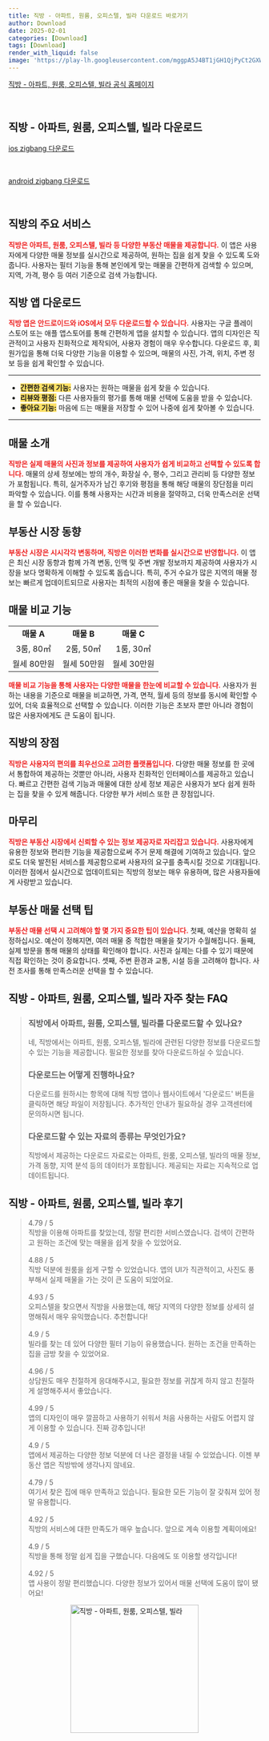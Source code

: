 ```yaml
---
title: 직방 - 아파트, 원룸, 오피스텔, 빌라 다운로드 바로가기
author: Download
date: 2025-02-01
categories: [Download]
tags: [Download]
render_with_liquid: false
image: 'https://play-lh.googleusercontent.com/mggpA5J4BT1jGH1QjPyCt2GXWOR3n4KJrEtnSVBX3JYWYVU14Gcd09ZgOJ2NCVh1Blgz=s256-rw'
---
```

<p><a class='click-button' title='직방 - 아파트, 원룸, 오피스텔, 빌라' href='https://www.zigbang.com/' rel='nofollow'>직방 - 아파트, 원룸, 오피스텔, 빌라 공식 홈페이지</a></p><br>
<h2 id='직방 - 아파트, 원룸, 오피스텔, 빌라_다운로드'>직방 - 아파트, 원룸, 오피스텔, 빌라 다운로드</h2>
<p><a class="click-button ios" title="zigbang 다운로드" href="https://apps.apple.com/kr/app/%EC%A7%81%EB%B0%A9-%EC%95%84%ED%8C%8C%ED%8A%B8-%EC%9B%90%EB%A3%B8-%EC%98%A4%ED%94%BC%EC%8A%A4%ED%85%94-%EB%B9%8C%EB%9D%BC/id503098735" rel="nofollow">ios zigbang 다운로드</a></p><br>
<p><a class="click-button android" title="zigbang 다운로드" href="https://play.google.comhttps://play.google.com/store/apps/details?id=com.chbreeze.jikbang4a" rel="nofollow">android zigbang 다운로드</a></p><br>


<h2 id='직방의 주요 서비스'>직방의 주요 서비스</h2>

<p><b><span style="color: #ee2323;">직방은 아파트, 원룸, 오피스텔, 빌라 등 다양한 부동산 매물을 제공합니다.</span></b> 이 앱은 사용자에게 다양한 매물 정보를 실시간으로 제공하여, 원하는 집을 쉽게 찾을 수 있도록 도와줍니다. 사용자는 필터 기능을 통해 본인에게 맞는 매물을 간편하게 검색할 수 있으며, 지역, 가격, 평수 등 여러 기준으로 검색 가능합니다.</p>

<h2 id='직방 앱 다운로드'>직방 앱 다운로드</h2>

<p><b><span style="color: #ee2323;">직방 앱은 안드로이드와 iOS에서 모두 다운로드할 수 있습니다.</span></b> 사용자는 구글 플레이 스토어 또는 애플 앱스토어를 통해 간편하게 앱을 설치할 수 있습니다. 앱의 디자인은 직관적이고 사용자 친화적으로 제작되어, 사용자 경험이 매우 우수합니다. 다운로드 후, 회원가입을 통해 더욱 다양한 기능을 이용할 수 있으며, 매물의 사진, 가격, 위치, 주변 정보 등을 쉽게 확인할 수 있습니다.</p>

<hr />

<ul>
    <li><b><span style="background-color: #ffe066;">간편한 검색 기능:</span></b> 사용자는 원하는 매물을 쉽게 찾을 수 있습니다.</li>
    <li><b><span style="background-color: #ffe066;">리뷰와 평점:</span></b> 다른 사용자들의 평가를 통해 매물 선택에 도움을 받을 수 있습니다.</li>
    <li><b><span style="background-color: #ffe066;">좋아요 기능:</span></b> 마음에 드는 매물을 저장할 수 있어 나중에 쉽게 찾아볼 수 있습니다.</li>
</ul>

<hr />

<h2 id='매물 소개'>매물 소개</h2>

<p><b><span style="color: #ee2323;">직방은 실제 매물의 사진과 정보를 제공하여 사용자가 쉽게 비교하고 선택할 수 있도록 합니다.</span></b> 매물의 상세 정보에는 방의 개수, 화장실 수, 평수, 그리고 관리비 등 다양한 정보가 포함됩니다. 특히, 실거주자가 남긴 후기와 평점을 통해 해당 매물의 장단점을 미리 파악할 수 있습니다. 이를 통해 사용자는 시간과 비용을 절약하고, 더욱 만족스러운 선택을 할 수 있습니다.</p>

<h2 id='부동산 시장 동향'>부동산 시장 동향</h2>

<p><b><span style="color: #ee2323;">부동산 시장은 시시각각 변동하며, 직방은 이러한 변화를 실시간으로 반영합니다.</span></b> 이 앱은 최신 시장 동향과 함께 가격 변동, 인맥 및 주변 개발 정보까지 제공하여 사용자가 시장을 보다 명확하게 이해할 수 있도록 돕습니다. 특히, 주거 수요가 많은 지역의 매물 정보는 빠르게 업데이트되므로 사용자는 최적의 시점에 좋은 매물을 찾을 수 있습니다.</p>

<h2 id='매물 비교 기능'>매물 비교 기능</h2>

<table>
    <tr>
        <td style="text-align: center; height: 17px;"><b>매물 A</b></td>
        <td style="text-align: center; height: 17px;"><b>매물 B</b></td>
        <td style="text-align: center; height: 17px;"><b>매물 C</b></td>
    </tr>
    <tr>
        <td style="text-align: center; height: 17px;">3룸, 80㎡</td>
        <td style="text-align: center; height: 17px;">2룸, 50㎡</td>
        <td style="text-align: center; height: 17px;">1룸, 30㎡</td>
    </tr>
    <tr>
        <td style="text-align: center; height: 17px;">월세 80만원</td>
        <td style="text-align: center; height: 17px;">월세 50만원</td>
        <td style="text-align: center; height: 17px;">월세 30만원</td>
    </tr>
</table>

<p><b><span style="color: #ee2323;">매물 비교 기능을 통해 사용자는 다양한 매물을 한눈에 비교할 수 있습니다.</span></b> 사용자가 원하는 내용을 기준으로 매물을 비교하면, 가격, 면적, 월세 등의 정보를 동시에 확인할 수 있어, 더욱 효율적으로 선택할 수 있습니다. 이러한 기능은 초보자 뿐만 아니라 경험이 많은 사용자에게도 큰 도움이 됩니다.</p>

<h2 id='직방의 장점'>직방의 장점</h2>

<p><b><span style="color: #ee2323;">직방은 사용자의 편의를 최우선으로 고려한 플랫폼입니다.</span></b> 다양한 매물 정보를 한 곳에서 통합하여 제공하는 것뿐만 아니라, 사용자 친화적인 인터페이스를 제공하고 있습니다. 빠르고 간편한 검색 기능과 매물에 대한 상세 정보 제공은 사용자가 보다 쉽게 원하는 집을 찾을 수 있게 해줍니다. 다양한 부가 서비스 또한 큰 장점입니다.</p>

<h2 id='마무리'>마무리</h2>

<p><b><span style="color: #ee2323;">직방은 부동산 시장에서 신뢰할 수 있는 정보 제공자로 자리잡고 있습니다.</span></b> 사용자에게 유용한 정보와 편리한 기능을 제공함으로써 주거 문제 해결에 기여하고 있습니다. 앞으로도 더욱 발전된 서비스를 제공함으로써 사용자의 요구를 충족시킬 것으로 기대됩니다. 이러한 점에서 실시간으로 업데이트되는 직방의 정보는 매우 유용하며, 많은 사용자들에게 사랑받고 있습니다.</p>

<h2 id='부동산 매물 선택 팁'>부동산 매물 선택 팁</h2>

<p><b><span style="color: #ee2323;">부동산 매물 선택 시 고려해야 할 몇 가지 중요한 팁이 있습니다.</span></b> 첫째, 예산을 명확히 설정하십시오. 예산이 정해지면, 여러 매물 중 적합한 매물을 찾기가 수월해집니다. 둘째, 실제 방문을 통해 매물의 상태를 확인해야 합니다. 사진과 실제는 다를 수 있기 때문에 직접 확인하는 것이 중요합니다. 셋째, 주변 환경과 교통, 시설 등을 고려해야 합니다. 사전 조사를 통해 만족스러운 선택을 할 수 있습니다.</p>


<h2 id='직방 - 아파트, 원룸, 오피스텔, 빌라_자주_찾는_FAQ'>직방 - 아파트, 원룸, 오피스텔, 빌라 자주 찾는 FAQ</h2>
<div itemscope="" itemtype="https://schema.org/FAQPage"> 
<blockquote> 
<div itemscope="" itemprop="mainEntity" itemtype="https://schema.org/Question"> 
<h3 itemprop="name">직방에서 아파트, 원룸, 오피스텔, 빌라를 다운로드할 수 있나요?</h3> 
<div itemscope="" itemprop="acceptedAnswer" itemtype="https://schema.org/Answer"> 
<span itemprop="text"> 
<p>네, 직방에서는 아파트, 원룸, 오피스텔, 빌라에 관련된 다양한 정보를 다운로드할 수 있는 기능을 제공합니다. 필요한 정보를 찾아 다운로드하실 수 있습니다.</p> 
</span> 
</div> 
</div> 

<div itemscope="" itemprop="mainEntity" itemtype="https://schema.org/Question"> 
<h3 itemprop="name">다운로드는 어떻게 진행하나요?</h3> 
<div itemscope="" itemprop="acceptedAnswer" itemtype="https://schema.org/Answer"> 
<span itemprop="text"> 
<p>다운로드를 원하시는 항목에 대해 직방 앱이나 웹사이트에서 '다운로드' 버튼을 클릭하면 해당 파일이 저장됩니다. 추가적인 안내가 필요하실 경우 고객센터에 문의하시면 됩니다.</p> 
</span> 
</div> 
</div> 

<div itemscope="" itemprop="mainEntity" itemtype="https://schema.org/Question"> 
<h3 itemprop="name">다운로드할 수 있는 자료의 종류는 무엇인가요?</h3> 
<div itemscope="" itemprop="acceptedAnswer" itemtype="https://schema.org/Answer"> 
<span itemprop="text"> 
<p>직방에서 제공하는 다운로드 자료로는 아파트, 원룸, 오피스텔, 빌라의 매물 정보, 가격 동향, 지역 분석 등의 데이터가 포함됩니다. 제공되는 자료는 지속적으로 업데이트됩니다.</p> 
</span> 
</div> 
</div> 

</blockquote> 
</div>
<h2 id='직방 - 아파트, 원룸, 오피스텔, 빌라_후기'>직방 - 아파트, 원룸, 오피스텔, 빌라 후기</h2>
<div itemscope itemtype="https://schema.org/Product">
  <blockquote>
  <div itemprop="review" itemscope itemtype="https://schema.org/Review">
      <div itemprop="reviewRating" itemscope itemtype="https://schema.org/Rating"> <span itemprop="ratingValue">4.79</span> / <span itemprop="bestRating">5</span> </div>
      <span itemprop="reviewBody">직방을 이용해 아파트를 찾았는데, 정말 편리한 서비스였습니다. 검색이 간편하고 원하는 조건에 맞는 매물을 쉽게 찾을 수 있었어요.</span>
  </div>
  <br>
  <div itemprop="review" itemscope itemtype="https://schema.org/Review">
      <div itemprop="reviewRating" itemscope itemtype="https://schema.org/Rating"> <span itemprop="ratingValue">4.88</span> / <span itemprop="bestRating">5</span> </div>
      <span itemprop="reviewBody">직방 덕분에 원룸을 쉽게 구할 수 있었습니다. 앱의 UI가 직관적이고, 사진도 풍부해서 실제 매물을 가는 것이 큰 도움이 되었어요.</span>
  </div>
  <br>
  <div itemprop="review" itemscope itemtype="https://schema.org/Review">
      <div itemprop="reviewRating" itemscope itemtype="schema.org/Rating"> <span itemprop="ratingValue">4.93</span> / <span itemprop="bestRating">5</span> </div>
      <span itemprop="reviewBody">오피스텔을 찾으면서 직방을 사용했는데, 해당 지역의 다양한 정보를 상세히 설명해줘서 매우 유익했습니다. 추천합니다!</span>
  </div>
  <br>
  <div itemprop="review" itemscope itemtype="https://schema.org/Review">
      <div itemprop="reviewRating" itemscope itemtype="https://schema.org/Rating"> <span itemprop="ratingValue">4.9</span> / <span itemprop="bestRating">5</span> </div>
      <span itemprop="reviewBody">빌라를 찾는 데 있어 다양한 필터 기능이 유용했습니다. 원하는 조건을 만족하는 집을 금방 찾을 수 있었어요.</span>
  </div>
  <br>
  <div itemprop="review" itemscope itemtype="https://schema.org/Review">
      <div itemprop="reviewRating" itemscope itemtype="https://schema.org/Rating"> <span itemprop="ratingValue">4.96</span> / <span itemprop="bestRating">5</span> </div>
      <span itemprop="reviewBody">상담원도 매우 친절하게 응대해주시고, 필요한 정보를 귀찮게 하지 않고 친절하게 설명해주셔서 좋았습니다.</span>
  </div>
  <br>
  <div itemprop="review" itemscope itemtype="https://schema.org/Review">
      <div itemprop="reviewRating" itemscope itemtype="https://schema.org/Rating"> <span itemprop="ratingValue">4.99</span> / <span itemprop="bestRating">5</span> </div>
      <span itemprop="reviewBody">앱의 디자인이 매우 깔끔하고 사용하기 쉬워서 처음 사용하는 사람도 어렵지 않게 이용할 수 있습니다. 진짜 강추입니다!</span>
  </div>
  <br>
  <div itemprop="review" itemscope itemtype="https://schema.org/Review">
      <div itemprop="reviewRating" itemscope itemtype="https://schema.org/Rating"> <span itemprop="ratingValue">4.9</span> / <span itemprop="bestRating">5</span> </div>
      <span itemprop="reviewBody">앱에서 제공하는 다양한 정보 덕분에 더 나은 결정을 내릴 수 있었습니다. 이젠 부동산 앱은 직방밖에 생각나지 않네요.</span>
  </div>
  <br>
  <div itemprop="review" itemscope itemtype="https://schema.org/Review">
      <div itemprop="reviewRating" itemscope itemtype="https://schema.org/Rating"> <span itemprop="ratingValue">4.79</span> / <span itemprop="bestRating">5</span> </div>
      <span itemprop="reviewBody">여기서 찾은 집에 매우 만족하고 있습니다. 필요한 모든 기능이 잘 갖춰져 있어 정말 유용합니다.</span>
  </div>
  <br>
  <div itemprop="review" itemscope itemtype="https://schema.org/Review">
      <div itemprop="reviewRating" itemscope itemtype="https://schema.org/Rating"> <span itemprop="ratingValue">4.92</span> / <span itemprop="bestRating">5</span> </div>
      <span itemprop="reviewBody">직방의 서비스에 대한 만족도가 매우 높습니다. 앞으로 계속 이용할 계획이에요!</span>
  </div>
  <br>
  <div itemprop="review" itemscope itemtype="https://schema.org/Review">
      <div itemprop="reviewRating" itemscope itemtype="https://schema.org/Rating"> <span itemprop="ratingValue">4.9</span> / <span itemprop="bestRating">5</span> </div>
      <span itemprop="reviewBody">직방을 통해 정말 쉽게 집을 구했습니다. 다음에도 또 이용할 생각입니다!</span>
  </div>
  <br>
  <div itemprop="review" itemscope itemtype="https://schema.org/Review">
      <div itemprop="reviewRating" itemscope itemtype="https://schema.org/Rating"> <span itemprop="ratingValue">4.92</span> / <span itemprop="bestRating">5</span> </div>
      <span itemprop="reviewBody">앱 사용이 정말 편리했습니다. 다양한 정보가 있어서 매물 선택에 도움이 많이 됐어요!</span>
  </div>
  </blockquote>
</div>
<figure class="image" style="display: flex; justify-content: center; align-items: center; margin: 0;"><img src="https://play-lh.googleusercontent.com/mggpA5J4BT1jGH1QjPyCt2GXWOR3n4KJrEtnSVBX3JYWYVU14Gcd09ZgOJ2NCVh1Blgz=s256-rw" alt="직방 - 아파트, 원룸, 오피스텔, 빌라" width="256" height="256" style="max-width: 100%; height: auto;"></figure>